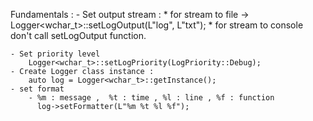 Fundamentals :
	 - Set output stream : 
	    * for stream to file ->
      	Logger<wchar_t>::setLogOutput(L"log", L"txt");
	    * for stream to console don't call setLogOutput function. 

    - Set priority level
        Logger<wchar_t>::setLogPriority(LogPriority::Debug);
    - Create Logger class instance :
        auto log = Logger<wchar_t>::getInstance();
    - set format 
        - %m : message ,  %t : time , %l : line , %f : function	
          log->setFormatter(L"%m %t %l %f");
